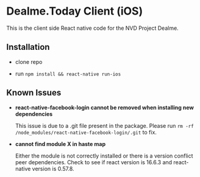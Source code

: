 # Dealme.Today Client (iOS)

This is the client side React native code for the NVD Project Dealme. 

## Installation


- clone repo

- run ```npm install && react-native run-ios```


## Known Issues

- **react-native-facebook-login cannot be removed when installing new dependencies**
    
    This issue is due to a .git file present in the package. Please run
    ```rm -rf /node_modules/react-native-facebook-login/.git``` to fix.
- **cannot find module X in haste map**

    Either the module is not correctly installed or there is a version conflict peer dependencies.
    Check to see if react version is 16.6.3 and react-native version is 0.57.8.



